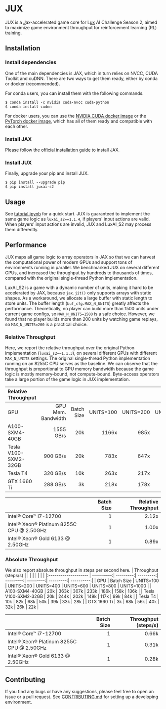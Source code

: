 # JUX
JUX is a <ins>J</ins>ax-accelerated game core for L<ins>ux</ins> AI Challenge Season 2, aimed to maximize game environment throughput for reinforcement learning (RL) training.

## Installation
### Install dependencies
One of the main dependencies is JAX, which in turn relies on NVCC, CUDA Toolkit and cuDNN. There are two ways to get them ready, either by conda or docker (recommended).

For conda users, you can install them with the following commands.
```console
$ conda install -c nvidia cuda-nvcc cuda-python
$ conda install cudnn
```
For docker users, you can use the [NVIDIA CUDA docker image](https://catalog.ngc.nvidia.com/orgs/nvidia/containers/cuda) or the [PyTorch docker image](https://catalog.ngc.nvidia.com/orgs/nvidia/containers/pytorch), which has all of them ready and compatible with each other.

### Install JAX
Please follow the [official installation guide](https://github.com/google/jax#installation) to install JAX.


### Install JUX
Finally, upgrade your pip and install JUX.
```console
$ pip install --upgrade pip
$ pip install juxai-s2
```

## Usage
 See [tutorial.ipynb](tutorial.ipynb) for a quick start. JUX is guaranteed to implement the same game logic as `luxai_s2==1.1.4`, if players' input actions are valid. When players' input actions are invalid, JUX and LuxAI_S2 may process them differently.

## Performance
JUX maps all game logic to array operators in JAX so that we can harvest the computational power of modern GPUs and support tons of environments running in parallel. We benchmarked JUX on several different GPUs, and increased the throughput by hundreds to thousands of times, compared with the original single-thread Python implementation.

LuxAI_S2 is a game with a dynamic number of units, making it hard to be accelerated by JAX, because `jax.jit()` only supports arrays with static shapes. As a workaround, we allocate a large buffer with static length to store units. The buffer length (`buf_cfg.MAX_N_UNITS`) greatly affects the performance. Theoretically, no player can build more than 1500 units under current game configs, so `MAX_N_UNITS=1500` is a safe choice. However, we found that no player builds more than 200 units by watching game replays, so `MAX_N_UNITS=200` is a practical choice.

### Relative Throughput
Here, we report the relative throughput over the original Python implementation (`luxai_s2==1.1.3`), on several different GPUs with different `MAX_N_UNITS` settings. The original single-thread Python implementation running on an 8255C CPU serves as the baseline. We can observe that the throughput is proportional to GPU memory bandwidth because the game logic is mostly memory-bound, not compute-bound. Byte-access operators take a large portion of the game logic in JUX implementation.

| Relative Throughput  |                    |            |           |           |           |           |           |            |
|:-------------------- | ------------------:| ----------:| ---------:| ---------:| ---------:| ---------:| ---------:| ----------:|
| GPU                  | GPU Mem. Bandwidth | Batch Size | UNITS=100 | UNITS=200 | UNITS=400 | UNITS=600 | UNITS=800 | UNITS=1000 |
| A100-SXM4-40GB       |          1555 GB/s |        20k |     1166x |      985x |      748x |      598x |      508x |       437x |
| Tesla V100-SXM2-32GB |           900 GB/s |        20k |      783x |      647x |      480x |      375x |      317x |       269x |
| Tesla T4             |           320 GB/s |        10k |      263x |      217x |      160x |      125x |      105x |        89x |
| GTX 1660 Ti          |           288 GB/s |         3k |      218x |      178x |      130x |      103x |       84x |        71x |


|                                           | Batch Size | Relative Throughput |
|:----------------------------------------- | ----------:| -------------------:|
| Intel® Core™ i7-12700	 	                |          1 |               2.12x |
| Intel® Xeon® Platinum 8255C CPU @ 2.50GHz	|          1 |               1.00x |
| Intel® Xeon® Gold 6133 @ 2.50GHz	        |          1 |               0.89x |



### Absolute Throughput
We also report absolute throughput in steps per second here.
| Throughput (steps/s) |            |           |           |           |           |           |            |
|:-------------------- | ----------:| ---------:| ---------:| ---------:| ---------:| ---------:| ----------:|
| GPU                  | Batch Size | UNITS=100 | UNITS=200 | UNITS=400 | UNITS=600 | UNITS=800 | UNITS=1000 |
| A100-SXM4-40GB       |        20k |      363k |      307k |      233k |      186k |      158k |       136k |
| Tesla V100-SXM2-32GB |        20k |      244k |      202k |      149k |      117k |       99k |        84k |
| Tesla T4             |        10k |       82k |       68k |       50k |       39k |       33k |        28k |
| GTX 1660 Ti          |         3k |       68k |       56k |       40k |       32k |       26k |        22k |

|                                           | Batch Size | Throughput (steps/s) |
|:----------------------------------------- | ----------:| --------------------:|
| Intel® Core™ i7-12700	 	                |          1 |                0.66k |
| Intel® Xeon® Platinum 8255C CPU @ 2.50GHz	|          1 |                0.31k |
| Intel® Xeon® Gold 6133 @ 2.50GHz	        |          1 |                0.28k |

## Contributing
If you find any bugs or have any suggestions, please feel free to open an issue or a pull request. See [CONTRIBUTING.md](CONTRIBUTING.md) for setting up a developing environment.
